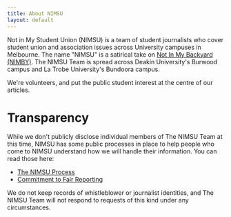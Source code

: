 ```yaml
---
title: About NIMSU
layout: default
---
```


Not in My Student Union (NIMSU) is a team of student journalists who cover student union and association issues across University campuses in Melbourne. The name "NIMSU" is a satirical take on [Not In My Backyard (NIMBY)](https://en.wikipedia.org/wiki/NIMBY). The NIMSU Team is spread across Deakin University's Burwood campus and La Trobe University's Bundoora campus.

We're volunteers, and put the public student interest at the centre of our articles. 

# Transparency
While we don't publicly disclose individual members of The NIMSU Team at this time, NIMSU has some public processes in place to help people who come to NIMSU understand how we will handle their information. You can read those here:

- [The NIMSU Process](/whistleblowing-policy/)
- [Commitment to Fair Reporting](/impartiality/)

We do not keep records of whistleblower or journalist identities, and The NIMSU Team will not respond to requests of this kind under any circumstances.
